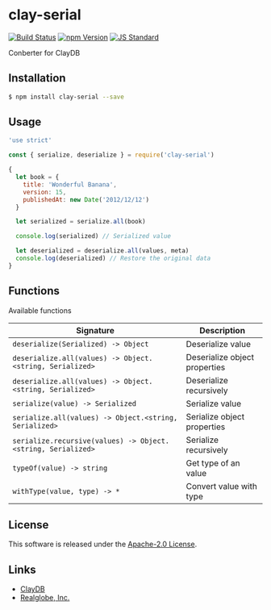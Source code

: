 clay-serial
==========

<!---
This file is generated by ape-tmpl. Do not update manually.
--->

<!-- Badge Start -->
<a name="badges"></a>

[![Build Status][bd_travis_com_shield_url]][bd_travis_com_url]
[![npm Version][bd_npm_shield_url]][bd_npm_url]
[![JS Standard][bd_standard_shield_url]][bd_standard_url]

[bd_repo_url]: https://github.com/realglobe-Inc/clay-serial
[bd_travis_url]: http://travis-ci.org/realglobe-Inc/clay-serial
[bd_travis_shield_url]: http://img.shields.io/travis/realglobe-Inc/clay-serial.svg?style=flat
[bd_travis_com_url]: http://travis-ci.com/realglobe-Inc/clay-serial
[bd_travis_com_shield_url]: https://api.travis-ci.com/realglobe-Inc/clay-serial.svg?token=aeFzCpBZebyaRijpCFmm
[bd_license_url]: https://github.com/realglobe-Inc/clay-serial/blob/master/LICENSE
[bd_codeclimate_url]: http://codeclimate.com/github/realglobe-Inc/clay-serial
[bd_codeclimate_shield_url]: http://img.shields.io/codeclimate/github/realglobe-Inc/clay-serial.svg?style=flat
[bd_codeclimate_coverage_shield_url]: http://img.shields.io/codeclimate/coverage/github/realglobe-Inc/clay-serial.svg?style=flat
[bd_gemnasium_url]: https://gemnasium.com/realglobe-Inc/clay-serial
[bd_gemnasium_shield_url]: https://gemnasium.com/realglobe-Inc/clay-serial.svg
[bd_npm_url]: http://www.npmjs.org/package/clay-serial
[bd_npm_shield_url]: http://img.shields.io/npm/v/clay-serial.svg?style=flat
[bd_standard_url]: http://standardjs.com/
[bd_standard_shield_url]: https://img.shields.io/badge/code%20style-standard-brightgreen.svg

<!-- Badge End -->


<!-- Description Start -->
<a name="description"></a>

Conberter for ClayDB

<!-- Description End -->


<!-- Overview Start -->
<a name="overview"></a>



<!-- Overview End -->


<!-- Sections Start -->
<a name="sections"></a>

<!-- Section from "doc/guides/01.Installation.md.hbs" Start -->

<a name="section-doc-guides-01-installation-md"></a>

Installation
-----

```bash
$ npm install clay-serial --save
```


<!-- Section from "doc/guides/01.Installation.md.hbs" End -->

<!-- Section from "doc/guides/02.Usage.md.hbs" Start -->

<a name="section-doc-guides-02-usage-md"></a>

Usage
---------

```javascript
'use strict'

const { serialize, deserialize } = require('clay-serial')

{
  let book = {
    title: 'Wonderful Banana',
    version: 15,
    publishedAt: new Date('2012/12/12')
  }

  let serialized = serialize.all(book)

  console.log(serialized) // Serialized value

  let deserialized = deserialize.all(values, meta)
  console.log(deserialized) // Restore the original data
}

```


<!-- Section from "doc/guides/02.Usage.md.hbs" End -->

<!-- Section from "doc/guides/03.Functions.md.hbs" Start -->

<a name="section-doc-guides-03-functions-md"></a>

Functions
---------

Available functions

| Signature | Description |
| ---- | ----------- |
| `deserialize(Serialized) -> Object` | Deserialize value |
| `deserialize.all(values) -> Object.<string, Serialized>` | Deserialize object properties |
| `deserialize.all(values) -> Object.<string, Serialized>` | Deserialize recursively |
| `serialize(value) -> Serialized` | Serialize value |
| `serialize.all(values) -> Object.<string, Serialized>` | Serialize object properties |
| `serialize.recursive(values) -> Object.<string, Serialized>` | Serialize recursively |
| `typeOf(value) -> string` | Get type of an value |
| `withType(value, type) -> *` | Convert value with type |


<!-- Section from "doc/guides/03.Functions.md.hbs" End -->


<!-- Sections Start -->


<!-- LICENSE Start -->
<a name="license"></a>

License
-------
This software is released under the [Apache-2.0 License](https://github.com/realglobe-Inc/clay-serial/blob/master/LICENSE).

<!-- LICENSE End -->


<!-- Links Start -->
<a name="links"></a>

Links
------

+ [ClayDB][clay_d_b_url]
+ [Realglobe, Inc.][realglobe,_inc__url]

[clay_d_b_url]: https://github.com/realglobe-Inc/claydb
[realglobe,_inc__url]: http://realglobe.jp

<!-- Links End -->
